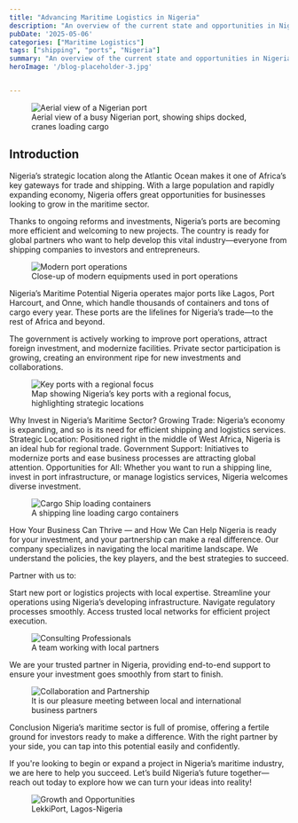 ```yaml
---
title: "Advancing Maritime Logistics in Nigeria"
description: "An overview of the current state and opportunities in Nigeria's maritime logistics sector."
pubDate: '2025-05-06'
categories: ["Maritime Logistics"]
tags: ["shipping", "ports", "Nigeria"]
summary: "An overview of the current state and opportunities in Nigeria's maritime logistics sector."
heroImage: '/blog-placeholder-3.jpg'


---
```




<figure>
  <img src="/images/AreaviewPort.jpg" alt="Aerial view of a Nigerian port" />
  <figcaption> Aerial view of a busy Nigerian port, showing ships docked, cranes loading cargo</figcaption>
</figure>

## Introduction
Nigeria’s strategic location along the Atlantic Ocean makes it one of Africa’s key gateways for trade and shipping. With a large population and rapidly expanding economy, Nigeria offers great opportunities for businesses looking to grow in the maritime sector.

Thanks to ongoing reforms and investments, Nigeria’s ports are becoming more efficient and welcoming to new projects. The country is ready for global partners who want to help develop this vital industry—everyone from shipping companies to investors and entrepreneurs.

<figure>
  <img src="/images/containers-image.jpg" alt="Modern port operations" />
  <figcaption> Close-up of modern equipments used in port operations</figcaption>
</figure>





Nigeria’s Maritime Potential
Nigeria operates major ports like Lagos, Port Harcourt, and Onne, which handle thousands of containers and tons of cargo every year. These ports are the lifelines for Nigeria’s trade—to the rest of Africa and beyond.

The government is actively working to improve port operations, attract foreign investment, and modernize facilities. Private sector participation is growing, creating an environment ripe for new investments and collaborations.


<figure>
  <img src="/images/ng-01.jpg" alt="Key ports with a regional focus" />
  <figcaption> Map showing Nigeria’s key ports with a regional focus, highlighting strategic locations</figcaption>
</figure>



Why Invest in Nigeria’s Maritime Sector?
Growing Trade: Nigeria’s economy is expanding, and so is its need for efficient shipping and logistics services.
Strategic Location: Positioned right in the middle of West Africa, Nigeria is an ideal hub for regional trade.
Government Support: Initiatives to modernize ports and ease business processes are attracting global attention.
Opportunities for All: Whether you want to run a shipping line, invest in port infrastructure, or manage logistics services, Nigeria welcomes diverse investment.

<figure>
  <img src="/images/Cargo_Ship.jpg" alt="Cargo Ship loading containers" />
  <figcaption> A shipping line loading cargo containers</figcaption>
</figure>



How Your Business Can Thrive — and How We Can Help
Nigeria is ready for your investment, and your partnership can make a real difference. Our company specializes in navigating the local maritime landscape. We understand the policies, the key players, and the best strategies to succeed.

Partner with us to:

Start new port or logistics projects with local expertise.
Streamline your operations using Nigeria’s developing infrastructure.
Navigate regulatory processes smoothly.
Access trusted local networks for efficient project execution.


<figure>
  <img src="/images/ILO-Pic-1.jpg" alt="Consulting Professionals" />
  <figcaption> A team working with local partners</figcaption>
</figure>


We are your trusted partner in Nigeria, providing end-to-end support to ensure your investment goes smoothly from start to finish.



<figure>
  <img src="/image/hand-shake.jpg" alt="Collaboration and Partnership" />
  <figcaption> It is our pleasure meeting between local and international business partners</figcaption>
</figure>



Conclusion
Nigeria’s maritime sector is full of promise, offering a fertile ground for investors ready to make a difference. With the right partner by your side, you can tap into this potential easily and confidently.

If you're looking to begin or expand a project in Nigeria’s maritime industry, we are here to help you succeed. Let’s build Nigeria’s future together—reach out today to explore how we can turn your ideas into reality!




<figure>
  <img src="/image/port.jpg" alt="Growth and Opportunities" />
  <figcaption> LekkiPort, Lagos-Nigeria</figcaption>
</figure>



